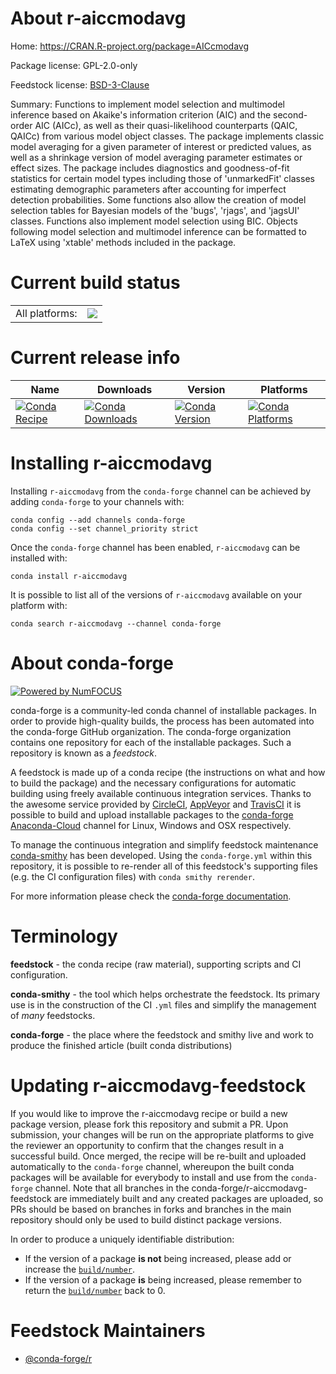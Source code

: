 About r-aiccmodavg
==================

Home: https://CRAN.R-project.org/package=AICcmodavg

Package license: GPL-2.0-only

Feedstock license: [BSD-3-Clause](https://github.com/conda-forge/r-aiccmodavg-feedstock/blob/master/LICENSE.txt)

Summary: Functions to implement model selection and multimodel inference based on Akaike's information criterion (AIC) and the second-order AIC (AICc), as well as their quasi-likelihood counterparts (QAIC, QAICc) from various model object classes.  The package implements classic model averaging for a given parameter of interest or predicted values, as well as a shrinkage version of model averaging parameter estimates or effect sizes.  The package includes diagnostics and goodness-of-fit statistics for certain model types including those of 'unmarkedFit' classes estimating demographic parameters after accounting for imperfect detection probabilities.  Some functions also allow the creation of model selection tables for Bayesian models of the 'bugs', 'rjags', and 'jagsUI' classes.  Functions also implement model selection using BIC.  Objects following model selection and multimodel inference can be formatted to LaTeX using 'xtable' methods included in the package.

Current build status
====================


<table><tr><td>All platforms:</td>
    <td>
      <a href="https://dev.azure.com/conda-forge/feedstock-builds/_build/latest?definitionId=9745&branchName=master">
        <img src="https://dev.azure.com/conda-forge/feedstock-builds/_apis/build/status/r-aiccmodavg-feedstock?branchName=master">
      </a>
    </td>
  </tr>
</table>

Current release info
====================

| Name | Downloads | Version | Platforms |
| --- | --- | --- | --- |
| [![Conda Recipe](https://img.shields.io/badge/recipe-r--aiccmodavg-green.svg)](https://anaconda.org/conda-forge/r-aiccmodavg) | [![Conda Downloads](https://img.shields.io/conda/dn/conda-forge/r-aiccmodavg.svg)](https://anaconda.org/conda-forge/r-aiccmodavg) | [![Conda Version](https://img.shields.io/conda/vn/conda-forge/r-aiccmodavg.svg)](https://anaconda.org/conda-forge/r-aiccmodavg) | [![Conda Platforms](https://img.shields.io/conda/pn/conda-forge/r-aiccmodavg.svg)](https://anaconda.org/conda-forge/r-aiccmodavg) |

Installing r-aiccmodavg
=======================

Installing `r-aiccmodavg` from the `conda-forge` channel can be achieved by adding `conda-forge` to your channels with:

```
conda config --add channels conda-forge
conda config --set channel_priority strict
```

Once the `conda-forge` channel has been enabled, `r-aiccmodavg` can be installed with:

```
conda install r-aiccmodavg
```

It is possible to list all of the versions of `r-aiccmodavg` available on your platform with:

```
conda search r-aiccmodavg --channel conda-forge
```


About conda-forge
=================

[![Powered by NumFOCUS](https://img.shields.io/badge/powered%20by-NumFOCUS-orange.svg?style=flat&colorA=E1523D&colorB=007D8A)](http://numfocus.org)

conda-forge is a community-led conda channel of installable packages.
In order to provide high-quality builds, the process has been automated into the
conda-forge GitHub organization. The conda-forge organization contains one repository
for each of the installable packages. Such a repository is known as a *feedstock*.

A feedstock is made up of a conda recipe (the instructions on what and how to build
the package) and the necessary configurations for automatic building using freely
available continuous integration services. Thanks to the awesome service provided by
[CircleCI](https://circleci.com/), [AppVeyor](https://www.appveyor.com/)
and [TravisCI](https://travis-ci.com/) it is possible to build and upload installable
packages to the [conda-forge](https://anaconda.org/conda-forge)
[Anaconda-Cloud](https://anaconda.org/) channel for Linux, Windows and OSX respectively.

To manage the continuous integration and simplify feedstock maintenance
[conda-smithy](https://github.com/conda-forge/conda-smithy) has been developed.
Using the ``conda-forge.yml`` within this repository, it is possible to re-render all of
this feedstock's supporting files (e.g. the CI configuration files) with ``conda smithy rerender``.

For more information please check the [conda-forge documentation](https://conda-forge.org/docs/).

Terminology
===========

**feedstock** - the conda recipe (raw material), supporting scripts and CI configuration.

**conda-smithy** - the tool which helps orchestrate the feedstock.
                   Its primary use is in the construction of the CI ``.yml`` files
                   and simplify the management of *many* feedstocks.

**conda-forge** - the place where the feedstock and smithy live and work to
                  produce the finished article (built conda distributions)


Updating r-aiccmodavg-feedstock
===============================

If you would like to improve the r-aiccmodavg recipe or build a new
package version, please fork this repository and submit a PR. Upon submission,
your changes will be run on the appropriate platforms to give the reviewer an
opportunity to confirm that the changes result in a successful build. Once
merged, the recipe will be re-built and uploaded automatically to the
`conda-forge` channel, whereupon the built conda packages will be available for
everybody to install and use from the `conda-forge` channel.
Note that all branches in the conda-forge/r-aiccmodavg-feedstock are
immediately built and any created packages are uploaded, so PRs should be based
on branches in forks and branches in the main repository should only be used to
build distinct package versions.

In order to produce a uniquely identifiable distribution:
 * If the version of a package **is not** being increased, please add or increase
   the [``build/number``](https://docs.conda.io/projects/conda-build/en/latest/resources/define-metadata.html#build-number-and-string).
 * If the version of a package **is** being increased, please remember to return
   the [``build/number``](https://docs.conda.io/projects/conda-build/en/latest/resources/define-metadata.html#build-number-and-string)
   back to 0.

Feedstock Maintainers
=====================

* [@conda-forge/r](https://github.com/conda-forge/r/)

